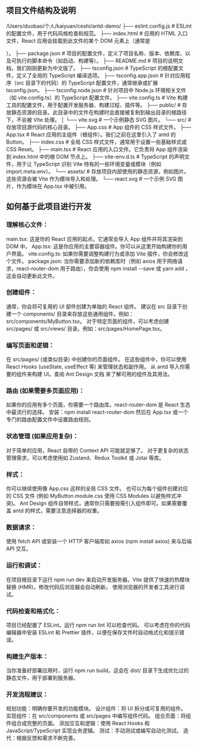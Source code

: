## 项目文件结构及说明

/Users/duobao/个人/kaiyuan/ceshi/antd-demo/
├── eslint.config.js # ESLint 的配置文件，用于代码风格检查和规范。
├── index.html # 应用的 HTML 入口文件，React 应用会挂载到此文件的某个 DOM 元素上（通常是 <div id="root"></div>）。
├── package.json # 项目的配置文件，定义了项目名称、版本、依赖库、以及可执行的脚本命令（如启动、构建等）。
├── README.md # 项目的说明文档，我们刚刚更新为中文版了。
├── tsconfig.json # TypeScript 的根配置文件，定义了全局的 TypeScript 编译选项。
├── tsconfig.app.json # 针对应用程序（src 目录下的代码）的 TypeScript 配置文件，通常继承或扩展 tsconfig.json。
├── tsconfig.node.json # 针对项目中 Node.js 环境相关文件（如 vite.config.ts）的 TypeScript 配置文件。
├── vite.config.ts # Vite 构建工具的配置文件，用于配置开发服务器、构建过程、插件等。
├── public/ # 存放静态资源的目录。此目录中的文件在构建时会直接被复制到输出目录的根路径下，不会被 Vite 处理。
│ └── vite.svg # 一个示例静态 SVG 图片。
└── src/ # 存放项目源代码的核心目录。
├── App.css # App 组件的 CSS 样式文件。
├── App.tsx # React 应用的主组件（根组件）。我们之前在这里引入了 antd 的 Button。
├── index.css # 全局 CSS 样式文件，通常用于设置一些基础样式或 CSS Reset。
├── main.tsx # React 应用的入口文件。它负责将 App 组件渲染到 index.html 中的根 DOM 节点上。
├── vite-env.d.ts # TypeScript 的声明文件，用于让 TypeScript 识别 Vite 特有的一些环境变量或模块（例如 import.meta.env）。
└── assets/ # 存放项目内部使用的静态资源，例如图片。这些资源会被 Vite 作为模块导入和处理。
└── react.svg # 一个示例 SVG 图片，作为模块在 App.tsx 中被引用。

## 如何基于此项目进行开发

### 理解核心文件：

main.tsx: 这是你的 React 应用的起点。它通常会导入 App 组件并将其渲染到 DOM 中。
App.tsx: 这是你应用的主要容器组件。你可以从这里开始构建你的用户界面。
vite.config.ts: 如果你需要调整构建行为或添加 Vite 插件，你会修改这个文件。
package.json: 当你需要添加新的依赖库时（例如 axios 用于网络请求，react-router-dom 用于路由），你会使用 npm install <package-name> --save 或 yarn add <package-name>，这会自动更新此文件。

### 创建组件：

通常，你会将可复用的 UI 部件创建为单独的 React 组件。
建议在 src 目录下创建一个 components/ 目录来存放这些通用组件。例如：src/components/MyButton.tsx。
对于特定页面的组件，可以考虑创建 src/pages/ 或 src/views/ 目录。例如：src/pages/HomePage.tsx。

### 编写页面和逻辑：

在 src/pages/ (或类似目录) 中创建你的页面组件。
在这些组件中，你可以使用 React Hooks (useState, useEffect 等) 来管理状态和副作用。
从 antd 导入你需要的组件来构建 UI。查阅 Ant Design 文档 来了解可用的组件及其用法。

### 路由 (如果需要多页面应用)：

如果你的应用有多个页面，你需要一个路由库。react-router-dom 是 React 生态中最流行的选择。
安装：npm install react-router-dom
然后在 App.tsx 或一个专门的路由配置文件中设置路由规则。

### 状态管理 (如果应用复杂)：

对于简单的应用，React 自带的 Context API 可能就足够了。
对于更复杂的状态管理需求，可以考虑使用如 Zustand、Redux Toolkit 或 Jotai 等库。

### 样式：

你可以继续使用像 App.css 这样的全局 CSS 文件。
也可以为每个组件创建对应的 CSS 文件 (例如 MyButton.module.css 使用 CSS Modules 以避免样式冲突)。
Ant Design 组件自带样式，通常你只需要按需引入组件即可。如果需要覆盖 antd 的样式，需要注意选择器的权重。

### 数据请求：

使用 fetch API 或安装一个 HTTP 客户端库如 axios (npm install axios) 来与后端 API 交互。

### 运行和调试：

在项目根目录下运行 npm run dev 来启动开发服务器。Vite 提供了快速的热模块替换 (HMR)，修改代码后浏览器会自动刷新。
使用浏览器的开发者工具进行调试。

### 代码检查和格式化：

项目已经配置了 ESLint。运行 npm run lint 可以检查代码。
可以考虑在你的代码编辑器中安装 ESLint 和 Prettier 插件，以便在保存文件时自动格式化和提示错误。

### 构建生产版本：

当你准备好部署应用时，运行 npm run build。这会在 dist/ 目录下生成优化过的静态文件，用于部署到服务器。

### 开发流程建议：

规划功能：明确你要开发的功能模块。
设计组件：将 UI 拆分成可复用的组件。
实现组件：在 src/components 或 src/pages 中编写组件代码。
组合页面：将组件组合成完整的页面。
添加交互和逻辑：使用 React Hooks 和 JavaScript/TypeScript 实现业务逻辑。
测试：手动测试或编写自动化测试。
迭代：根据反馈和需求不断完善。
